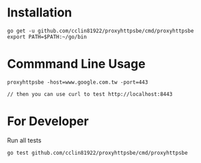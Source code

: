 # Installation

```
go get -u github.com/cclin81922/proxyhttpsbe/cmd/proxyhttpsbe
export PATH=$PATH:~/go/bin
```

# Commmand Line Usage

```
proxyhttpsbe -host=www.google.com.tw -port=443

// then you can use curl to test http://localhost:8443
```

# For Developer

Run all tests

```
go test github.com/cclin81922/proxyhttpsbe/cmd/proxyhttpsbe
```
